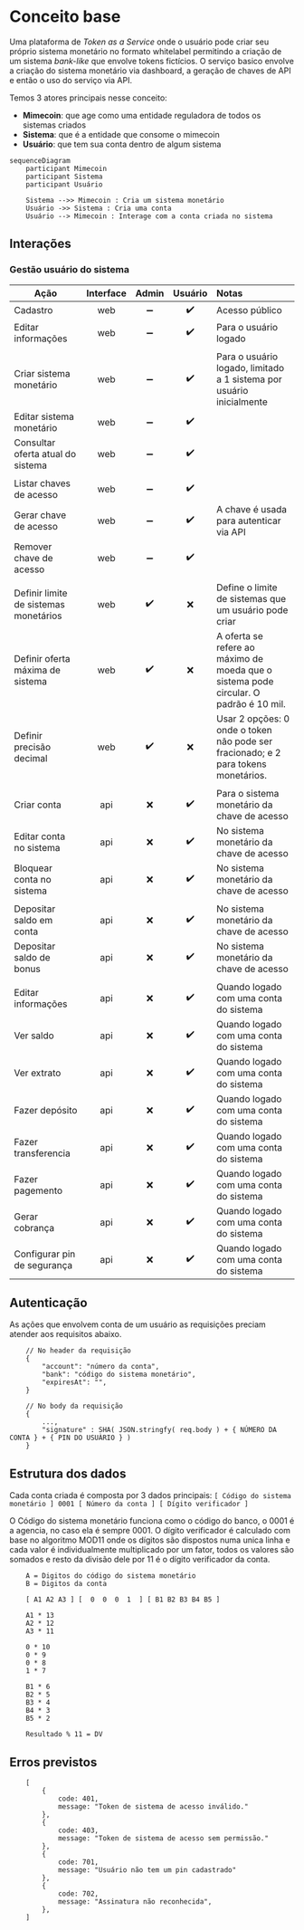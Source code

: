 # Conceito base
Uma plataforma de *Token as a Service* onde o usuário pode criar seu próprio sistema monetário no formato whitelabel permitindo a criação de um sistema *bank-like* que envolve tokens fictícios. O serviço basico envolve a criação do sistema monetário via dashboard, a geração de chaves de API e então o uso do serviço via API.

Temos 3 atores principais nesse conceito:

 - **Mimecoin**: que age como uma entidade reguladora de todos os sistemas criados
 - **Sistema**: que é a entidade que consome o mimecoin
 - **Usuário**: que tem sua conta dentro de algum sistema

```mermaid
sequenceDiagram
	participant Mimecoin
	participant Sistema
	participant Usuário
	
	Sistema -->> Mimecoin : Cria um sistema monetário
	Usuário ->> Sistema : Cria uma conta
	Usuário --> Mimecoin : Interage com a conta criada no sistema
```

## Interações

### Gestão usuário do sistema

| Ação | Interface | Admin | Usuário | Notas
| -- | :--: | :--: | :--: | :-- | 
| Cadastro | web | ➖ | ✔️ | Acesso público
| Editar informações | web | ➖ | ✔️ | Para o usuário logado
||
| Criar sistema monetário | web | ➖ | ✔️ | Para o usuário logado, limitado a 1 sistema por usuário inicialmente
| Editar sistema monetário | web | ➖ | ✔️ | 
| Consultar oferta atual do sistema | web | ➖ | ✔️ | 
||
| Listar chaves de acesso | web | ➖ | ✔️ |
| Gerar chave de acesso | web | ➖ | ✔️ | A chave é usada para autenticar via API
| Remover chave de acesso | web | ➖ | ✔️ | 
||
| Definir limite de sistemas monetários | web | ✔️ | ❌ | Define o limite de sistemas que um usuário pode criar |
| Definir oferta máxima de sistema | web | ✔️ | ❌ | A oferta se refere ao máximo de moeda que o sistema pode circular. O padrão é 10 mil. |
| Definir precisão decimal | web | ✔️ | ❌ | Usar 2 opções: 0 onde o token não pode ser fracionado; e 2 para tokens monetários. |
||
| Criar conta | api | ❌ | ✔️ | Para o sistema monetário da chave de acesso |
| Editar conta no sistema | api | ❌ | ✔️ | No sistema monetário da chave de acesso |
| Bloquear conta no sistema  | api | ❌ | ✔️ | No sistema monetário da chave de acesso |
||
| Depositar saldo em conta  | api | ❌ | ✔️ | No sistema monetário da chave de acesso |
| Depositar saldo de bonus | api | ❌ | ✔️ | No sistema monetário da chave de acesso |
||
| Editar informações | api | ❌ | ✔️ | Quando logado com uma conta do sistema
| Ver saldo | api | ❌ | ✔️ | Quando logado com uma conta do sistema
| Ver extrato | api | ❌ | ✔️ | Quando logado com uma conta do sistema
| Fazer depósito | api | ❌ | ✔️ | Quando logado com uma conta do sistema
| Fazer transferencia | api | ❌ | ✔️ | Quando logado com uma conta do sistema
| Fazer pagemento | api | ❌ | ✔️ | Quando logado com uma conta do sistema
| Gerar cobrança | api | ❌ | ✔️ | Quando logado com uma conta do sistema
| Configurar pin de segurança | api | ❌ | ✔️ | Quando logado com uma conta do sistema

## Autenticação

As ações que envolvem conta de um usuário as requisições preciam atender aos requisitos abaixo.

```
    // No header da requisição
    {
        "account": "número da conta",
        "bank": "código do sistema monetário",
        "expiresAt": "",
    }

    // No body da requisição
    {
        ...,
        "signature" : SHA( JSON.stringfy( req.body ) + { NÚMERO DA CONTA } + { PIN DO USUÀRIO } )
    }
```

## Estrutura dos dados

Cada conta criada é composta por 3 dados principais:
```[ Código do sistema monetário ] 0001 [ Número da conta ] [ Dígito verificador ]```

O Código do sistema monetário funciona como o código do banco, o 0001 é a agencia, no caso ela é sempre 0001.
O dígito verificador é calculado com base no algoritmo MOD11 onde os dígitos são dispostos numa unica linha e cada valor é individualmente multiplicado por um fator, todos os valores são somados e resto da divisão dele por 11 é o dígito verificador da conta.

```
	A = Digitos do código do sistema monetário
	B = Digitos da conta

	[ A1 A2 A3 ] [  0  0  0  1  ] [ B1 B2 B3 B4 B5 ]

	A1 * 13
	A2 * 12
	A3 * 11

	0 * 10
	0 * 9
	0 * 8
	1 * 7

	B1 * 6
	B2 * 5
	B3 * 4
	B4 * 3
	B5 * 2

	Resultado % 11 = DV
```

## Erros previstos

```
    [
        {
            code: 401,
            message: "Token de sistema de acesso inválido."
        },
        {
            code: 403,
            message: "Token de sistema de acesso sem permissão."
        },
        {
            code: 701,
            message: "Usuário não tem um pin cadastrado"
        },
        {
            code: 702,
            message: "Assinatura não reconhecida",
        },
    ]
```
